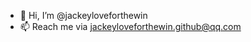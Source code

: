 - 👋 Hi, I’m @jackeyloveforthewin
- 📫 Reach me via jackeyloveforthewin.github@qq.com

<!---
jackeyloveforthewin/jackeyloveforthewin is a ✨ special ✨ repository because its `README.md` (this file) appears on your GitHub profile.
You can click the Preview link to take a look at your changes.
--->
